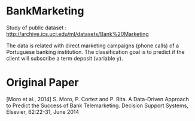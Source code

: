 # BankMarketing
Study of public dataset : http://archive.ics.uci.edu/ml/datasets/Bank%20Marketing

The data is related with direct marketing campaigns (phone calls) of a Portuguese banking institution. The classification goal is to predict if the client will subscribe a term deposit (variable y).

# Original Paper

[Moro et al., 2014] S. Moro, P. Cortez and P. Rita. A Data-Driven Approach to Predict the Success of Bank Telemarketing. Decision Support Systems, Elsevier, 62:22-31, June 2014
